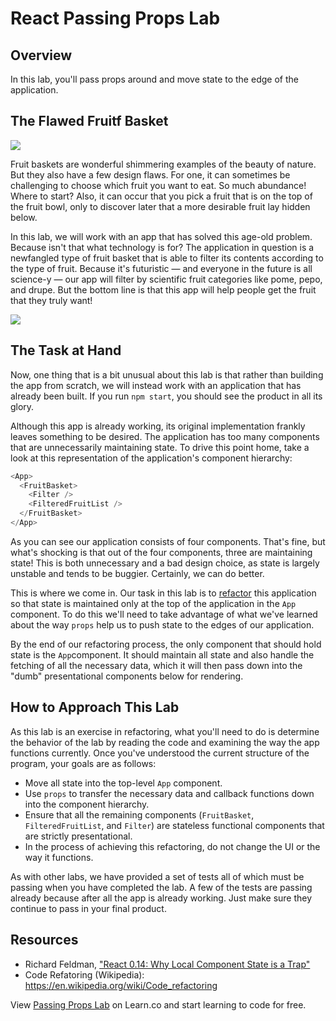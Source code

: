 # React Passing Props Lab

## Overview

In this lab, you'll pass props around and move state to the edge of the application. 

## The Flawed Fruitf Basket

![](http://www.animaatjes.de/glitzer-bilder/e/essen-und-trinken/glitzer049.gif)

Fruit baskets are wonderful shimmering examples of the beauty of nature. But they also have a few design flaws. For one, it can sometimes be challenging to choose which fruit you want to eat. So much abundance! Where to start? Also, it can occur that you pick a fruit that is on the top of the fruit bowl, only to discover later that a more desirable fruit lay hidden below.

In this lab, we will work with an app that has solved this age-old problem. Because isn't that what technology is for? The application in question is a newfangled type of fruit basket that is able to filter its contents according to the type of fruit. Because it's futuristic &mdash; and everyone in the future is all science-y &mdash; our app will filter by scientific fruit categories like pome, pepo, and drupe. But the bottom line is that this app will help people get the fruit that they truly want!

![](https://media.giphy.com/media/97ZWlB7ENlalq/giphy.gif)

## The Task at Hand

Now, one thing that is a bit unusual about this lab is that rather than building the app from scratch, we will instead work with an application that has already been built. If you run `npm start`, you should see the product in all its glory.

Although this app is already working, its original implementation frankly leaves something to be desired. The application has too many components that are unnecessarily maintaining state. To drive this point home, take a look at this representation of the application's component hierarchy:

```javascript
<App>
  <FruitBasket>
    <Filter />
    <FilteredFruitList />
  </FruitBasket>
</App>
```

As you can see our application consists of four components. That's fine, but what's shocking is that out of the four components, three are maintaining state! This is both unnecessary and a bad design choice, as state is largely unstable and tends to be buggier. Certainly, we can do better.

This is where we come in. Our task in this lab is to [refactor](https://en.wikipedia.org/wiki/Code_refactoring) this application so that state is maintained only at the top of the application in the `App` component. To do this we'll need to take advantage of what we've learned about the way `props` help us to push state to the edges of our application.

By the end of our refactoring process, the only component that should hold state is the `App`component. It should maintain all state and also handle the fetching of all the necessary data, which it will then pass down into the "dumb" presentational components below for rendering.

## How to Approach This Lab

As this lab is an exercise in refactoring, what you'll need to do is determine the behavior of the lab by reading the code and examining the way the app functions currently. Once you've understood the current structure of the program, your goals are as follows:
* Move all state into the top-level `App` component.
* Use `props` to transfer the necessary data and callback functions down into the component hierarchy.
* Ensure that all the remaining components (`FruitBasket`, `FilteredFruitList`,  and `Filter`) are stateless functional components that are strictly presentational.
* In the process of achieving this refactoring, do not change the UI or the way it functions.

As with other labs, we have provided a set of tests all of which must be passing when you have completed the lab. A few of the tests are passing already because after all the app is already working. Just make sure they continue to pass in your final product.

## Resources

- Richard Feldman, ["React 0.14: Why Local Component State is a Trap"](https://www.safaribooksonline.com/blog/2015/10/29/react-local-component-state/)
- Code Refatoring (Wikipedia): https://en.wikipedia.org/wiki/Code_refactoring

<p class='util--hide'>View <a href='https://learn.co/lessons/react-passing-props-lab'>Passing Props Lab</a> on Learn.co and start learning to code for free.</p>
